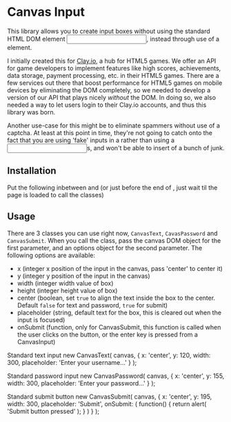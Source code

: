 Canvas Input
===========
This library allows you to create input boxes without using the standard HTML DOM element <input>, instead through use of a <canvas> element. 

I initially created this for [Clay.io](http://clay.io), a hub for HTML5 games. We offer an API for game developers to implement features like high scores, achievements, data storage, payment
processing, etc. in their HTML5 games. There are a few services out there that boost performance for HTML5 games on mobile devices by eliminating the DOM completely, so we needed to develop
a version of our API that plays nicely *without* the DOM. In doing so, we also needed a way to let users login to their Clay.io accounts, and thus this library was born.

Another use-case for this might be to eliminate spammers without use of a captcha. At least at this point in time, they're not going to catch onto the fact that you are using 'fake' inputs
in a <canvas> rather than using a <input>s, and won't be able to insert of a bunch of junk.

Installation
-----------
Put the following inbetween <head> and </head> (or just before the end of </body>, just wait til the page is loaded to call the classes)
    <script type='text/javascript' src='src/canvasinput.js'></script>

Usage
-----
There are 3 classes you can use right now, `CanvasText`, `CavasPassword` and `CanvasSubmit`. When you call the class, pass the canvas DOM object for the first parameter, and an options object
for the second parameter. The following options are available:
* x (integer x position of the input in the canvas, pass 'center' to center it)
* y (integer y position of the input in the canvas)
* width (integer width value of box)
* height (integer height value of box)
* center (boolean, set `true` to align the text inside the box to the center. Default `false` for text and password, `true` for submit)
* placeholder (string, default text for the box, this is cleared out when the input is focused)
* onSubmit (function, only for CanvasSubmit, this function is called when the user clicks on the button, or the enter key is pressed from a CanvasInput)

Standard text input
    new CanvasText( canvas, {
        x: 'center',
        y: 120,
        width: 300,
        placeholder: 'Enter your username...'
    } );

Standard password input
    new CanvasPassword( canvas, {
        x: 'center',
        y: 155,
        width: 300,
        placeholder: 'Enter your password...'
    } );

Standard submit button
    new CanvasSubmit( canvas, {
        x: 'center',
        y: 195,
        width: 300,
        placeholder: 'Submit',
        onSubmit: ( function() {
            return alert( 'Submit button pressed' );
        } )
    } );